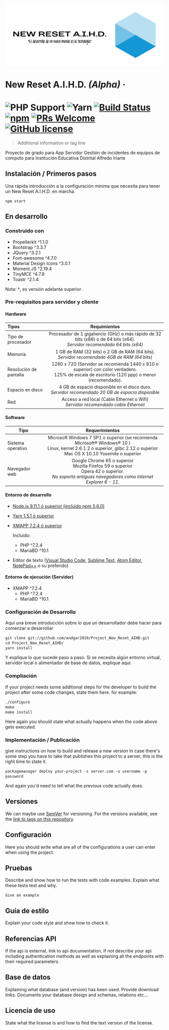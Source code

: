 ![Logo of the project](./WEB/assets/images/LogoV2Alpha.png)

# New Reset A.I.H.D. *(Alpha)* &middot; 
# ![PHP Support](https://img.shields.io/badge/PHP-%3E%3D%207.2.4-blue.svg?longCache=true&style=flat-square) ![Yarn](https://img.shields.io/badge/Yarn-%3E%3D%201.5.1-blue.svg?longCache=true&style=flat-square) [![Build Status](https://img.shields.io/travis/npm/npm/latest.svg?style=flat-square)](https://travis-ci.org/npm/npm) [![npm](https://img.shields.io/npm/v/npm.svg?style=flat-square)](https://www.npmjs.com/package/npm) [![PRs Welcome](https://img.shields.io/badge/PRs-welcome-brightgreen.svg?style=flat-square)](http://makeapullrequest.com) [![GitHub license](https://img.shields.io/github/license/andgar2010/Project_New_Reset_AIHD.svg?style=flat-square)](https://github.com/andgar2010/Project_New_Reset_AIHD)

> Additional information or tag line

Proyecto de grado para App Servidor Gestión de incidentes de equipos de computo para Institución Educativa Distrital Alfredo Iriarte

## Instalación / Primeros pasos

Una rápida introducción a la configuración mínima que necesita para tener un New Reset A.I.H.D. en marcha. 

```shell
npm start
```

<!--Here you should say what actually happens when you execute the code above.-->



## En desarrollo

### Construido con
* Propellerkit ^1.1.0
* Bootstrap ^3.3.7
* JQuery ^3.2.1
* Font-awesome ^4.7.0
* Material Design Icons ^3.0.1
* Moment.JS ^2.19.4
* TinyMCE ^4.7.9
* Toastr ^2.1.4

Nota: **^**, es versión adelante superior .

<!--- List main libraries, frameworks used including versions (React, Angular etc...) -->

### Pre-requisitos para servidor y cliente

#### Hardware
| Tipos | Requimientos |
| :----------------- | :--: |
| Tipo de procesador | Procesador de 1 gigahercio (GHz) o más rápido de 32 bits (x86) o de 64 bits (x64). <br>*Servidor recomendado 64 bits (x64)* |
| Memoria 			 | 1 GB de RAM (32 bits) o 2 GB de RAM (64 bits). <br>*Servidor recomendado 4GB de RAM (64 bits)* |
| Resolución de pantalla |1280 x 720 (Servidor se recomienda 1440 x 810 o superior) con color verdadero.<br>125% de escala de escritorio (120 ppp) o menor (recomendado).|
| Espacio en disco   | 4 GB de espacio disponible en el disco duro. <br>*Servidor recomendado 20 GB de espacio disponible* |
| Red				 | Acceso a red local (Cable Ethernet o Wifi) <br> *Servidor recomendado cable Ethernet* |

#### Software
| Tipo              |                        Requerimientos                        |
| ----------------- | :----------------------------------------------------------: |
| Sistema operativo | Microsoft Windows 7 SP1 o superior (se recomienda Microsoft® Windows® 10 )<br>Linux, kernel 2.6.1 2 o superior,  glibc 2.12 o superior<br>Mac OS X 10.10 Yosemite o superior |
| Navegador web     | Google Chrome 65 o superior<br>Mozilla Firefox 59 o superior<br>Opera 42 o superior. <br>*No soporta antiguas navegadores como Internet Explorer 6 - 11.* |



#### Entorno de desarrollo

* [Node.js 9.11.1 ó superior (incluido npm 5.6.0)](https://nodejs.org/en/download/)

* [Yarn 1.5.1 ó superior](https://yarnpkg.com/lang/en/docs/install/)

* [XMAPP 7.2.4 ó superior](https://www.apachefriends.org/index.html) 

  Incluido:

  * PHP ^7.2.4
  * MariaBD ^10.1

* Editor de texto ([Visual Studio Code](https://code.visualstudio.com/download), [Sublime Text](https://www.sublimetext.com/3), [Atom Editor](https://atom.io/), [NotePad++](https://notepad-plus-plus.org/download/v7.5.6.html) o  su preferido)


#### Entorno de ejecución (Servidor)

* XMAPP ^7.2.4
  * PHP ^7.2.4
  * MariaBD ^10.1

<!--What is needed to set up the dev environment. For instance, global dependencies or any other tools. include download links. -->


### Configuración de Desarrollo

Aquí una breve introducción sobre lo que un desarrollador debe hacer para comenzar a desarrollar

```shell
git clone git://github.com/andgar2010/Project_New_Reset_AIHD.git
cd Project_New_Reset_AIHD/
yarn install
```

Y explique lo que sucede paso a paso. Si se necesita algún entorno virtual, servidor local o alimentador de base de datos, explique aquí.

### Compliación

If your project needs some additional steps for the developer to build the
project after some code changes, state them here. for example:

```shell
./configure
make
make install
```

Here again you should state what actually happens when the code above gets
executed.

### Implementación / Publicación

give instructions on how to build and release a new version
In case there's some step you have to take that publishes this project to a
server, this is the right time to state it.

```shell
packagemanager deploy your-project -s server.com -u username -p password
```

And again you'd need to tell what the previous code actually does.

## Versiones

We can maybe use [SemVer](http://semver.org/) for versioning. For the versions available, see the [link to tags on this repository](/tags).


## Configuración

Here you should write what are all of the configurations a user can enter when
using the project.

## Pruebas

Describe and show how to run the tests with code examples.
Explain what these tests test and why.

```shell
Give an example
```

## Guía de estilo

Explain your code style and show how to check it.

## Referencias API

If the api is external, link to api documentation. If not describe your api including authentication methods as well as explaining all the endpoints with their required parameters.


## Base de datos

Explaining what database (and version) has been used. Provide download links.
Documents your database design and schemas, relations etc... 

## Licencia de uso

State what the license is and how to find the text version of the license.
